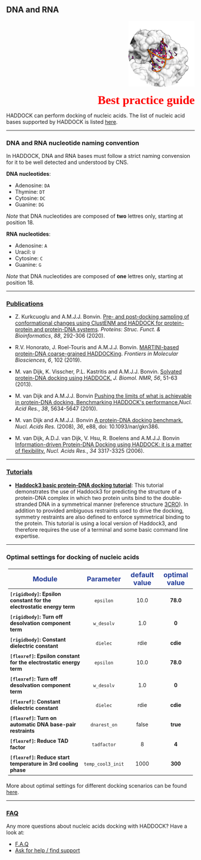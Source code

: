 ## DNA and RNA

<p align="right">
  <img src="./bound_dna.png" />
</p>

<p style='text-align: right; font-family: "PT Sans"; font-weight: 600;'> <font  size="6" color="RED" >Best practice guide</font></p>


HADDOCK can perform docking of nucleic acids.
The list of nucleic acid bases supported by HADDOCK is listed [here](https://wenmr.science.uu.nl/haddock2.4/library).
 

<hr>

### DNA and RNA nucleotide naming convention

In HADDOCK, DNA and RNA bases must follow a strict naming convension for it to be well detected and understood by CNS.


**DNA nucleotides**:
- Adenosine: `DA`
- Thymine: `DT`
- Cytosine: `DC`
- Guanine: `DG`

*Note* that DNA nucleotides are composed of **two** lettres only, starting at position 18.

**RNA nucleotides**:
- Adenosine: `A`
- Uracil: `U`
- Cytosine: `C`
- Guanine: `G`

*Note* that DNA nucleotides are composed of **one** lettres only, starting at position 18.

<hr>

### [Publications](../publications.md)

* Z. Kurkcuoglu and A.M.J.J. Bonvin. [Pre- and post-docking sampling of conformational changes using ClustENM and HADDOCK for protein-protein and protein-DNA systems](https://doi.org/10.1002/prot.25802). _Proteins: Struc. Funct. &amp; Bioinformatics_, *88*, 292-306 (2020).

* R.V. Honorato, J. Roel-Touris and A.M.J.J. Bonvin. [MARTINI-based protein-DNA coarse-grained HADDOCKing](https://doi.org/10.3389/fmolb.2019.00102). _Frontiers in Molecular Biosciences_, *6*, 102 (2019).

* M. van Dijk, K. Visscher, P.L. Kastritis and A.M.J.J. Bonvin.
[Solvated protein-DNA docking using HADDOCK.](https://doi.org/doi:10.1007/s10858-013-9734-x)
_J. Biomol. NMR_, *56*, 51-63 (2013).


* M. van Dijk and A.M.J.J. Bonvin
[Pushing the limits of what is achievable in protein-DNA docking. Benchmarking HADDOCK's performance.](https://doi.org/doi:10.1093/nar/gkq222)_Nucl. Acid Res._, *38*, 5634-5647 (2010).

* M. van Dijk and A.M.J.J. Bonvin
[A protein-DNA docking benchmark.](https://doi.org/doi:10.1093/nar/gkn386)
_Nucl. Acids Res._ (2008), *36*, e88, doi: 10.1093/nar/gkn386.

* M. van Dijk, A.D.J. van Dijk, V. Hsu, R. Boelens and A.M.J.J. Bonvin
[Information-driven Protein-DNA Docking using HADDOCK: it is a matter of flexibility.](https://doi.org/doi:10.1093/nar/gkl412)
_Nucl. Acids Res._, *34* 3317-3325 (2006).

<hr>

### [Tutorials](../tutorials.md)

* [**Haddock3 basic protein-DNA docking tutorial**](https://www.bonvinlab.org/education/HADDOCK3/HADDOCK3-protein-DNA-basic):
 This tutorial demonstrates the use of Haddock3 for predicting the structure of a protein-DNA complex in which two protein units bind to the double-stranded DNA in a symmetrical manner (reference structure [3CRO](https://www.rcsb.org/structure/3CRO)).
 In addition to provided ambiguous restraints used to drive the docking, symmetry restraints are also defined to enforce symmetrical binding to the protein.
 This tutorial is using a local version of Haddock3, and therefore requires the use of a terminal and some basic command line expertise.

<hr>

### Optimal settings for docking of nucleic acids

<style>
table, th, td {
    padding: 5px;
}
</style>


|<font size="4" color="#203A98">Module</font>|<font size="4" color="#203A98">Parameter</font>| <font size="4" color="#203A98" >default value</font>|<font size="4" color="#203A98">optimal value</font> |
|-|:-:|:-:|:-:| 
|**`[rigidbody]`: Epsilon constant for the electrostatic energy term** | <code>epsilon</code>|  10.0 | **78.0** |   
|**`[rigidbody]`: Turn off desolvation component term** | <code>w_desolv</code>|  1.0 | **0** | 
|**`[rigidbody]`: Constant dielectric constant** | <code>dielec</code>|  rdie | **cdie** | 
|**`[flexref]`: Epsilon constant for the electrostatic energy term** | <code>epsilon</code>| 10.0| **78.0** |  
|**`[flexref]`: Turn off desolvation component term** | <code>w_desolv</code>|  1.0 | **0** | 
|**`[flexref]`: Constant dielectric constant** | <code>dielec</code>|  rdie | **cdie** | 
|**`[flexref]`: Turn on automatic DNA base-pair restraints** | <code>dnarest_on</code>|  false | **true** | 
|**`[flexref]`: Reduce TAD factor** | <code>tadfactor</code>|  8 | **4** | 
|**`[flexref]`: Reduce start temperature in 3rd cooling phase** | <code>temp_cool3_init</code>|  1000 | **300** | 


More about optimal settings for different docking scenarios can be found [here](https://wenmr.science.uu.nl/haddock2.4/settings#optimal).

<hr>

### [FAQ](../faq.md)

Any more questions about nucleic acids docking with HADDOCK?
Have a look at:
- [F.A.Q](../faq.md)
- [Ask for help / find support](../info.md)
